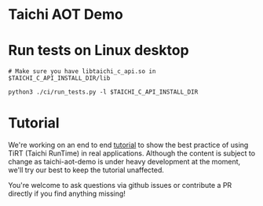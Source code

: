 # Taichi AOT Demo


# Run tests on Linux desktop

```
# Make sure you have libtaichi_c_api.so in $TAICHI_C_API_INSTALL_DIR/lib

python3 ./ci/run_tests.py -l $TAICHI_C_API_INSTALL_DIR
```

# Tutorial

We're working on an end to end [tutorial](./tutorial.md) to show the best practice of using TiRT (Taichi RunTime) in real applications.
Although the content is subject to change as taichi-aot-demo is under heavy development at the moment, we'll try our best to keep the tutorial unaffected.

You're welcome to ask questions via github issues or contribute a PR directly if you find anything missing!
